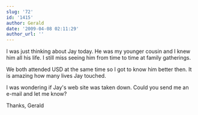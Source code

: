 ```yaml
---
slug: '72'
id: '1415'
author: Gerald
date: '2009-04-08 02:11:29'
author_url: ''
---
```

I was just thinking about Jay today.  He was my younger cousin and I knew him all his life.  I still miss seeing him from time to time at family gatherings.  

We both attended USD at the same time so I got to know him better then.  It is amazing how many lives Jay touched.

I was wondering if Jay's web site was taken down.  Could you send me an e-mail and let me know?

Thanks,
Gerald
